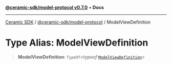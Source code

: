 [**@ceramic-sdk/model-protocol v0.7.0**](../README.md) • **Docs**

***

[Ceramic SDK](../../../README.md) / [@ceramic-sdk/model-protocol](../README.md) / ModelViewDefinition

# Type Alias: ModelViewDefinition

> **ModelViewDefinition**: `TypeOf`\<*typeof* [`ModelViewDefinition`](../variables/ModelViewDefinition.md)\>
